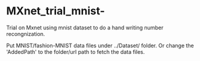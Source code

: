 # MXnet_trial_mnist-
Trial on Mxnet using mnist dataset to do a hand writing number recongnization.

Put MNIST/fashion-MNIST data files under ../Dataset/ folder.
Or change the 'AddedPath' to the folder/url path to fetch the data files.
